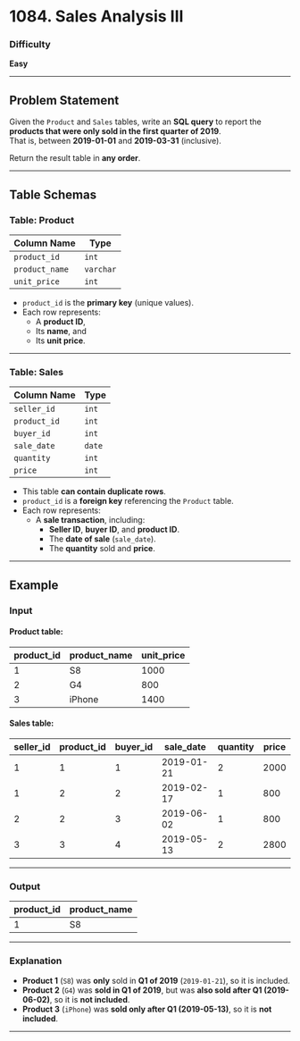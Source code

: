 # 1084. Sales Analysis III

### Difficulty
**Easy**

---

## Problem Statement

Given the `Product` and `Sales` tables, write an **SQL query** to report the **products that were only sold in the first quarter of 2019**.  
That is, between **2019-01-01** and **2019-03-31** (inclusive).

Return the result table in **any order**.

---

## Table Schemas

### **Table: Product**
| Column Name  | Type    |
|-------------|---------|
| `product_id` | `int`   |
| `product_name` | `varchar` |
| `unit_price` | `int`   |

- `product_id` is the **primary key** (unique values).
- Each row represents:
  - A **product ID**, 
  - Its **name**, and 
  - Its **unit price**.

---

### **Table: Sales**
| Column Name  | Type  |
|-------------|-------|
| `seller_id`  | `int` |
| `product_id` | `int` |
| `buyer_id`   | `int` |
| `sale_date`  | `date` |
| `quantity`   | `int` |
| `price`      | `int` |

- This table **can contain duplicate rows**.
- `product_id` is a **foreign key** referencing the `Product` table.
- Each row represents:
  - A **sale transaction**, including:
    - **Seller ID**, **buyer ID**, and **product ID**.
    - The **date of sale** (`sale_date`).
    - The **quantity** sold and **price**.

---

## Example

### **Input**
#### **Product table:**
| product_id | product_name | unit_price |
|------------|-------------|------------|
| 1          | S8          | 1000       |
| 2          | G4          | 800        |
| 3          | iPhone      | 1400       |

#### **Sales table:**
| seller_id | product_id | buyer_id | sale_date  | quantity | price |
|-----------|------------|----------|------------|----------|-------|
| 1         | 1          | 1        | 2019-01-21 | 2        | 2000  |
| 1         | 2          | 2        | 2019-02-17 | 1        | 800   |
| 2         | 2          | 3        | 2019-06-02 | 1        | 800   |
| 3         | 3          | 4        | 2019-05-13 | 2        | 2800  |

---

### **Output**
| product_id | product_name |
|------------|--------------|
| 1          | S8           |

---

### **Explanation**
- **Product 1** (`S8`) was **only** sold in **Q1 of 2019** (`2019-01-21`), so it is included.
- **Product 2** (`G4`) was **sold in Q1 of 2019**, but was **also sold after Q1 (2019-06-02)**, so it is **not included**.
- **Product 3** (`iPhone`) was **sold only after Q1 (2019-05-13)**, so it is **not included**.

---
